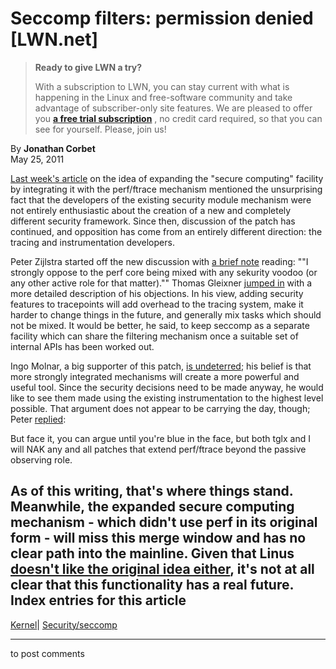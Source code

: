 # Seccomp filters: permission denied [LWN.net]

> **Ready to give LWN a try?**
> 
> With a subscription to LWN, you can stay current with what is happening in the Linux and free-software community and take advantage of subscriber-only site features. We are pleased to offer you **[a free trial subscription](https://lwn.net/Promo/nst-trial/claim)** , no credit card required, so that you can see for yourself. Please, join us! 

By **Jonathan Corbet**  
May 25, 2011 

[Last week's article](/Articles/443099/) on the idea of expanding the "secure computing" facility by integrating it with the perf/ftrace mechanism mentioned the unsurprising fact that the developers of the existing security module mechanism were not entirely enthusiastic about the creation of a new and completely different security framework. Since then, discussion of the patch has continued, and opposition has come from an entirely different direction: the tracing and instrumentation developers. 

Peter Zijlstra started off the new discussion with [a brief note](/Articles/444746/) reading: ""I strongly oppose to the perf core being mixed with any sekurity voodoo (or any other active role for that matter)."" Thomas Gleixner [jumped in](/Articles/444747/) with a more detailed description of his objections. In his view, adding security features to tracepoints will add overhead to the tracing system, make it harder to change things in the future, and generally mix tasks which should not be mixed. It would be better, he said, to keep seccomp as a separate facility which can share the filtering mechanism once a suitable set of internal APIs has been worked out. 

Ingo Molnar, a big supporter of this patch, [is undeterred](/Articles/444749/); his belief is that more strongly integrated mechanisms will create a more powerful and useful tool. Since the security decisions need to be made anyway, he would like to see them made using the existing instrumentation to the highest level possible. That argument does not appear to be carrying the day, though; Peter [replied](/Articles/444750/): 

But face it, you can argue until you're blue in the face, but both tglx and I will NAK any and all patches that extend perf/ftrace beyond the passive observing role. 

As of this writing, that's where things stand. Meanwhile, the expanded secure computing mechanism - which didn't use perf in its original form - will miss this merge window and has no clear path into the mainline. Given that Linus [doesn't like the original idea either](/Articles/444751/), it's not at all clear that this functionality has a real future.  
Index entries for this article  
---  
[Kernel](/Kernel/Index)| [Security/seccomp](/Kernel/Index#Security-seccomp)  
  


* * *

to post comments 

